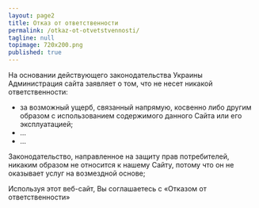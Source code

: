 ```yaml
---
layout: page2
title: Отказ от ответственности
permalink: /otkaz-ot-otvetstvennosti/
tagline: null
topimage: 720x200.png
published: true
---
```

На основании действующего законодательства Украины Администрация сайта заявляет о том, что не несет никакой ответственности:

- за возможный ущерб, связанный напрямую, косвенно либо другим образом с использованием содержимого данного Сайта или его эксплуатацией;
- ...
- ...

Законодательство, направленное на защиту прав потребителей, никаким образом не относится к нашему Сайту, потому что он не оказывает услуг на возмездной основе;

Используя этот веб-сайт, Вы соглашаетесь с «Отказом от ответственности» 
